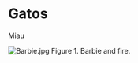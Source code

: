 # Gatos
Miau 

![Barbie.jpg](https://github.com/Nei03/gatos/blob/c874976e1d93405e5783655610df2a54ddd0b365/Barbie.jpg)
Figure 1. Barbie and fire. 
